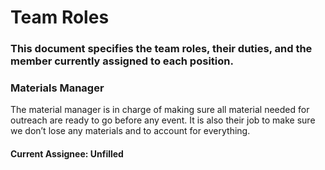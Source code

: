 # Team Roles
### This document specifies the team roles, their duties, and the member currently assigned to each position.

### Materials Manager
The material manager is in charge of making sure all material needed for outreach are ready to go before any event. It is also their job to make sure we don’t lose any materials and to account for everything.
#### Current Assignee: Unfilled
